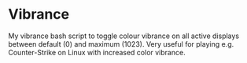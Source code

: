 # Vibrance
My vibrance bash script to toggle colour vibrance on all active displays between default (0) and maximum (1023). Very useful for playing e.g. Counter-Strike on Linux with increased color vibrance.

